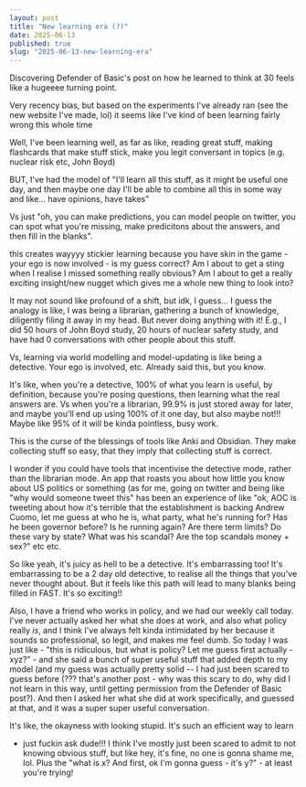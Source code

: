 ```yaml
---
layout: post
title: "New learning era (?)" 
date: 2025-06-13
published: true 
slug: "2025-06-13-new-learning-era"
---
```


Discovering Defender of Basic's post on how he learned to think at 30 feels like
a hugeeee turning point. 

Very recency bias, but based on the experiments I've already ran (see the new
website I've made, lol) it seems like I've kind of been learning fairly wrong
this whole time

Well, I've been learning well, as far as like, reading great stuff, making
flashcards that make stuff stick, make you legit conversant in topics (e.g.
nuclear risk etc, John Boyd)

BUT, I've had the model of "I'll learn all this stuff, as it might be useful one
day, and then maybe one day I'll be able to combine all this in some way and
like... have opinions, have takes"

Vs just "oh, you can make predictions, you can model people on twitter, you can
spot what you're missing, make predicitons about the answers, and then fill in
the blanks". 

this creates wayyyy stickier learning because you have skin in the game - your
ego is now involved - is my guess correct? Am I about to get a sting when I
realise I missed something really obvious? Am I about to get a really exciting
insight/new nugget which gives me a whole new thing to look into? 

It may not sound like profound of a shift, but idk, I guess... I guess the
analogy is like, I was being a librarian, gathering a bunch of knowledge,
diligently filing it away in my head. But never doing anything with it! E.g., I
did 50 hours of John Boyd study, 20 hours of nuclear safety study, and have had
0 conversations with other people about this stuff. 

Vs, learning via world modelling and model-updating is like being a detective.
Your ego is involved, etc. Already said this, but you know. 

It's like, when you're a detective, 100% of what you learn is useful, by
definition, because you're posing questions, then learning what the real answers
are. Vs when you're a librarian, 99.9% is just stored away for later, and maybe
you'll end up using 100% of it one day, but also maybe not!!! Maybe like 95% of
it will be kinda pointless, busy work. 

This is the curse of the blessings of tools like Anki and Obsidian. They make
collecting stuff so easy, that they imply that collecting stuff is correct. 

I wonder if you could have tools that incentivise the detective mode, rather
than the librarian mode. An app that roasts you about how little you know about
US politics or something (as for me, going on twitter and being like "why would
someone tweet this" has been an experience of like "ok, AOC is tweeting about
how it's terrible that the establishment is backing Andrew Cuomo, let me guess
at who he is, what party, what he's running for? Has he been governor before? Is
he running again? Are there term limits? Do these vary by state? What was his
scandal? Are the top scandals money + sex?" etc etc. 

So like yeah, it's juicy as hell to be a detective. It's embarrassing too! It's
embarrassing to be a 2 day old detective, to realise all the things that you've
never thought about. But it feels like this path will lead to many blanks being
filled in FAST. It's so exciting!! 

Also, I have a friend who works in policy, and we had our weekly call today.
I've never actually asked her what she does at work, and also what policy really
_is_, and I think I've always felt kinda intimidated by her because it sounds so
professional, so legit, and makes me feel dumb. So today I was just like - "this
is ridiculous, but what is policy? Let me guess first actually - xyz?" - and she
said a bunch of super useful stuff that added depth to my model (and my guess
was actually pretty solid -- I had just been scared to guess before (??? that's
another post - why was this scary to do, why did I not learn in this way, until
getting permission from the Defender of Basic post?). And then I asked her what
she did at work specifically, and guessed at that, and it was a super super
useful conversation. 

It's like, the okayness with looking stupid. It's such an efficient way to learn
- just fuckin ask dude!!! I think I've mostly just been scared to admit to not
  knowing obvious stuff, but like hey, it's fine, no one is gonna shame me, lol.
  Plus the "what is x? And first, ok I'm gonna guess - it's y?" - at least
  you're trying! 
